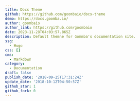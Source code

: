 ```yaml
---
title: Docs Theme
github: https://github.com/goombaio/docs-theme
demo: https://docs.goomba.io/
author: goombaio
author_link: https://github.com/goombaio
date: 2023-11-28T04:03:57.865Z
description: Default themne for Gommba's documentation site.
ssg:
  - Hugo
css: []
cms:
  - Markdown
category:
  - Documentation
draft: false
publish_date: '2018-09-25T17:31:24Z'
update_date: '2018-10-12T04:50:57Z'
github_star: 1
github_fork: 0
---
```

